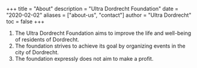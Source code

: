 +++
title = "About"
description = "Ultra Dordrecht Foundation"
date = "2020-02-02"
aliases = ["about-us", "contact"]
author = "Ultra Dordrecht"
toc = false
+++

1. The Ultra Dordrecht Foundation aims to improve the life and well-being of residents of Dordrecht.
2. The foundation strives to achieve its goal by organizing events in the city of Dordrecht.
3. The foundation expressly does not aim to make a profit.
